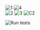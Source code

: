 ![1](https://img.shields.io/badge/%40lisurgut-2%20?style=for-the-badge&logo=telegram&logoColor=FFFDFD&label=telegram&labelColor=282828&color=282828&cacheSeconds=1&link=https%3A%2F%2Ft.me%2Flisurgut) ![4](https://img.shields.io/badge/lisurgut%20Bio-b?style=for-the-badge&logo=telegram&logoColor=FFFDFD&label=Channel&labelColor=282828&color=282828&cacheSeconds=1&link=https%3A%2F%2Ft.me%2Flisurgutinbio)
\
![2](https://img.shields.io/badge/insurgut-1?style=for-the-badge&logo=github&logoColor=FFFDFD&label=github&labelColor=282828&color=282828&cacheSeconds=1&link=https%3A%2F%2Fgithub.com%2Finsurgut) ![3](https://img.shields.io/badge/surgut-1?style=for-the-badge&logo=steam&logoColor=FFFDFD&label=steam&labelColor=282828&color=282828&cacheSeconds=1&link=https%3A%2F%2Fsteamcommunity.com%2Fid%2F1iSurgut%2F) ![C2](https://img.shields.io/badge/%E2%A0%80%E2%A0%80%E2%A0%80%E2%A0%80%E2%A0%80%E2%A0%80%E2%A0%80-1?style=for-the-badge&logoColor=FFFDFD&color=282828)

![Run tests](https://github.com/tonkeeper/w5/actions/workflows/ci.yml/badge.svg)